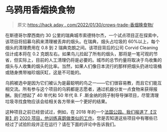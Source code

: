 # 乌鸦用香烟换食物

> 原文:[https://hack aday . com/2022/01/30/crows-trade-香烟换食物/](https://hackaday.com/2022/01/30/crows-trade-cigarettes-for-food/)

在斯德哥尔摩西南约 30 公里的瑞典城市索德特尔杰，一个试点项目正在探索中，该项目将招募乌鸦来清理被丢弃的烟头。在瑞典，烟头占垃圾的 60%以上，每个烟头的清理费用在 0.8 到 2 瑞典克朗之间。该项目背后的公司 Corvid Cleaning 估计成本将在 0.2 克朗左右。如果鸟儿捡起了所有的烟头，那将是一笔可观的节省，但实际上，目前的人工清理仍将是必要的。城市的总节约量将取决于鸟收集的烟头与人收集的烟头的比率。当然，如果人们像日本流行的那样把烟头扔进垃圾桶或随身携带袖珍烟灰缸，这是不可能的。

乌鸦被选中是因为它们被认为是最聪明的鸟之一——它们很容易教，而且它们能互相交流。所有参与这个项目的乌鸦都是志愿者，通过机器分发一点食物来获得报酬。我们想起了 40 年代和 50 年代 B. F .斯金纳的鸽子制导导弹项目，尽管清理垃圾寻找食物应该会给相关各方带来一个更好的结果。

这种项目之前已经尝试过，例如，在 2018 年的一个[法国公园。我们报道了【汉斯】的](https://www.thelocal.fr/20180811/intelligent-crows-to-pick-up-litter-at-french-theme-park/) [2020 项目，他训练喜鹊做类似的工作](https://hackaday.com/2020/10/04/cleaning-up-the-yard-with-ai-avian-intelligence/)。您是否知道这些项目中有哪些已经过了试验阶段并正在运行？请在下面的评论中告诉我们。